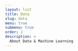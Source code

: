 ```yaml
---
layout: list
title: Data
slug: data
menu: true
submenu: true
order: 2
description: >
  About Data & Machine Learning
---
```

